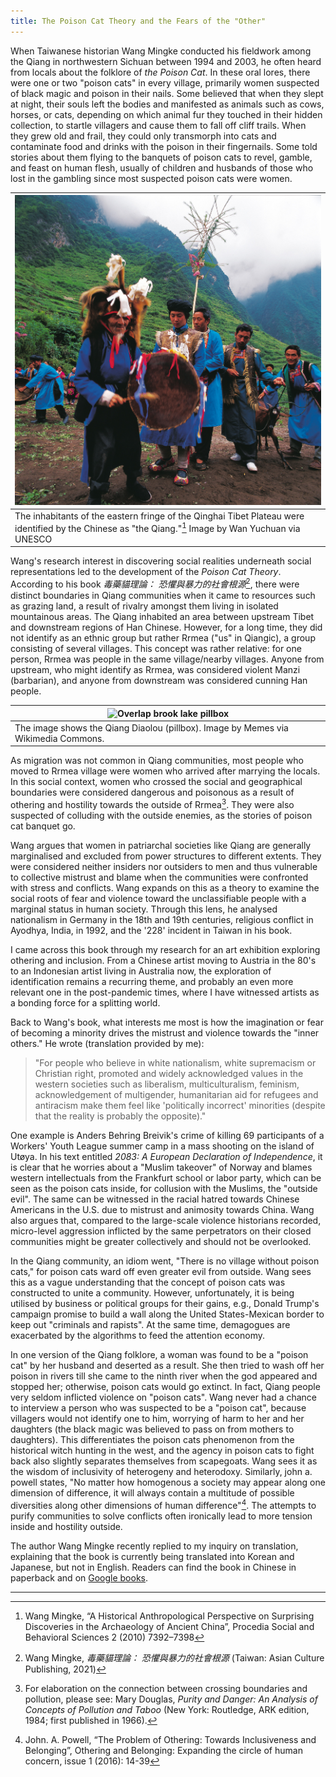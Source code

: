 ```yaml
---
title: The Poison Cat Theory and the Fears of the "Other"
---
```


When Taiwanese historian Wang Mingke conducted his fieldwork among the Qiang in northwestern Sichuan between 1994 and 2003, he often heard from locals about the folklore of _the Poison Cat_. In these oral lores, there were one or two "poison cats" in every village, primarily women suspected of black magic and poison in their nails. Some believed that when they slept at night, their souls left the bodies and manifested as animals such as cows, horses, or cats, depending on which animal fur they touched in their hidden collection, to startle villagers and cause them to fall off cliff trails. When they grew old and frail, they could only transmorph into cats and contaminate food and drinks with the poison in their fingernails. Some told stories about them flying to the banquets of poison cats to revel, gamble, and feast on human flesh, usually of children and husbands of those who lost in the gambling since most suspected poison cats were women.

| ![Qiang man](/assets/img/qiang-man-playing-drum.jpg)                                                                                                  |
| ----------------------------------------------------------------------------------------------------------------------------------------------------- |
| The inhabitants of the eastern fringe of the Qinghai Tibet Plateau were identified by the Chinese as "the Qiang."[^1] Image by Wan Yuchuan via UNESCO |

Wang's research interest in discovering social realities underneath social representations led to the development of the _Poison Cat Theory_. According to his book _毒藥貓理論： 恐懼與暴力的社會根源_[^2], there were distinct boundaries in Qiang communities when it came to resources such as grazing land, a result of rivalry amongst them living in isolated mountainous areas. The Qiang inhabited an area between upstream Tibet and downstream regions of Han Chinese. However, for a long time, they did not identify as an ethnic group but rather Rrmea ("us" in Qiangic), a group consisting of several villages. This concept was rather relative: for one person, Rrmea was people in the same village/nearby villages. Anyone from upstream, who might identify as Rrmea, was considered violent Manzi (barbarian), and anyone from downstream was considered cunning Han people.

| ![Overlap brook lake pillbox](https://upload.wikimedia.org/wikipedia/commons/8/81/Overlap_brook_lake_pillbox.JPG) |
| ----------------------------------------------------------------------------------------------------------------- |
| The image shows the Qiang Diaolou (pillbox). Image by Memes via Wikimedia Commons.                                |

As migration was not common in Qiang communities, most people who moved to Rrmea village were women who arrived after marrying the locals. In this social context, women who crossed the social and geographical boundaries were considered dangerous and poisonous as a result of othering and hostility towards the outside of Rrmea[^3]. They were also suspected of colluding with the outside enemies, as the stories of poison cat banquet go.

Wang argues that women in patriarchal societies like Qiang are generally marginalised and excluded from power structures to different extents. They were considered neither insiders nor outsiders to men and thus vulnerable to collective mistrust and blame when the communities were confronted with stress and conflicts. Wang expands on this as a theory to examine the social roots of fear and violence toward the unclassifiable people with a marginal status in human society. Through this lens, he analysed nationalism in Germany in the 18th and 19th centuries, religious conflict in Ayodhya, India, in 1992, and the '228' incident in Taiwan in his book.

I came across this book through my research for an art exhibition exploring othering and inclusion. From a Chinese artist moving to Austria in the 80's to an Indonesian artist living in Australia now, the exploration of identification remains a recurring theme, and probably an even more relevant one in the post-pandemic times, where I have witnessed artists as a bonding force for a splitting world.

Back to Wang's book, what interests me most is how the imagination or fear of becoming a minority drives the mistrust and violence towards the "inner others." He wrote (translation provided by me):

> "For people who believe in white nationalism, white supremacism or Christian right, promoted and widely acknowledged values in the western societies such as liberalism, multiculturalism, feminism, acknowledgement of multigender, humanitarian aid for refugees and antiracism make them feel like 'politically incorrect' minorities (despite that the reality is probably the opposite)."

One example is Anders Behring Breivik's crime of killing 69 participants of a Workers' Youth League summer camp in a mass shooting on the island of Utøya. In his text entitled _2083: A European Declaration of Independence_, it is clear that he worries about a "Muslim takeover" of Norway and blames western intellectuals from the Frankfurt school or labor party, which can be seen as the poison cats inside, for collusion with the Muslims, the "outside evil". The same can be witnessed in the racial hatred towards Chinese Americans in the U.S. due to mistrust and animosity towards China. Wang also argues that, compared to the large-scale violence historians recorded, micro-level aggression inflicted by the same perpetrators on their closed communities might be greater collectively and should not be overlooked.

In the Qiang community, an idiom went, "There is no village without poison cats," for poison cats ward off even greater evil from outside. Wang sees this as a vague understanding that the concept of poison cats was constructed to unite a community. However, unfortunately, it is being utilised by business or political groups for their gains, e.g., Donald Trump's campaign promise to build a wall along the United States-Mexican border to keep out "criminals and rapists". At the same time, demagogues are exacerbated by the algorithms to feed the attention economy.

In one version of the Qiang folklore, a woman was found to be a "poison cat" by her husband and deserted as a result. She then tried to wash off her poison in rivers till she came to the ninth river when the god appeared and stopped her; otherwise, poison cats would go extinct. In fact, Qiang people very seldom inflicted violence on "poison cats". Wang never had a chance to interview a person who was suspected to be a "poison cat", because villagers would not identify one to him, worrying of harm to her and her daughters (the black magic was believed to pass on from mothers to daughters). This differentiates the poison cats phenomenon from the historical witch hunting in the west, and the agency in poison cats to fight back also slightly separates themselves from scapegoats. Wang sees it as the wisdom of inclusivity of heterogeny and heterodoxy. Similarly, john a. powell states, "No matter how homogenous a society may appear along one dimension of difference, it will always contain a multitude of possible diversities along other dimensions of human difference"[^4]. The attempts to purify communities to solve conflicts often ironically lead to more tension inside and hostility outside.

The author Wang Mingke recently replied to my inquiry on translation, explaining that the book is currently being translated into Korean and Japanese, but not in English. Readers can find the book in Chinese in paperback and on [Google books](https://books.google.com.au/books/about/%E6%AF%92%E8%97%A5%E8%B2%93%E7%90%86%E8%AB%96.html?id=4Q13zgEACAAJ&redir_esc=y).

---

[^1]: Wang Mingke, “A Historical Anthropological Perspective on Surprising Discoveries in the Archaeology of Ancient China”, Procedia Social and Behavioral Sciences 2 (2010) 7392–7398
[^2]: Wang Mingke, _毒藥貓理論： 恐懼與暴力的社會根源_ (Taiwan: Asian Culture Publishing, 2021)
[^3]: For elaboration on the connection between crossing boundaries and pollution, please see: Mary Douglas, _Purity and Danger: An Analysis of Concepts of Pollution and Taboo_ (New York: Routledge, ARK edition, 1984; first published in 1966).
[^4]: John. A. Powell, “The Problem of Othering: Towards Inclusiveness and Belonging”, Othering and Belonging: Expanding the circle of human concern, issue 1 (2016): 14-39
